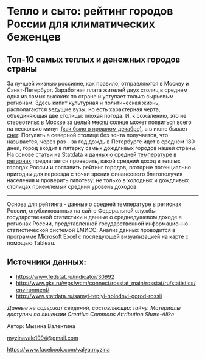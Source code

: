 # Тепло и сыто: рейтинг городов России для климатических беженцев 
## Топ-10 самых теплых и денежных городов страны

   За лучшей жизнью россияне, как правило, отправляются в Москву и Санкт-Петербург. Заработная плата жителей двух столиц в среднем одна из самых высоких по стране и уступает только сырьевым регионам. Здесь кипит культурная и политическая жизнь, располагаются ведущие вузы, но есть характерная черта, объединяющая две столицы: плохая погода. И, к сожалению, это не стереотипы: в Москве за целый месяц солнце может появиться всего на несколько минут [(как было в прошлом декабре)](https://www.the-village.ru/village/city/news-city/298220-msk-temnota), а в июне бывает [снег](https://weekend.rambler.ru/crazy-world/37047243-iyunskiy-sneg-v-moskve-shokiroval-internet/?updated). Погулять в северной столице без зонта получается, что называется, через раз - за год дождь в Петербурге идет в среднем 180 дней, город входит в пятерку самых дождливых городов нашей страны. На основе [статьи](http://www.statdata.ru/samyi-teplyi-holodnyi-gorod-rossii) на Statdata и [данных о средней температуре в регионах](https://hubofdata.ru/dataset/averagetemperature2017) предлагается проверить, какой средний доход в теплых городах России и составить рейтинг городов, rкоторые потенциально пригодны для переезда с точки зрения финансового благополучия населения и проверить гипотезу: не только в холодных и дождливых столицах приемлемый средний уровень доходов.
 
   
   -----------------------
   
   Основа для рейтинга -  данные о средней температуре в регионах России, опубликованных на сайте  Федеральной службы государственной статистики и данные о среднедушевом доходе в регионах России, представленной государственной информационно-статистической системой ЕМИСС. Анализ данных проводится в программе Microsoft Excel с последующей визуализацией на карте с помощью Tableau.
## Источники данных:
* https://www.fedstat.ru/indicator/30992
* http://www.gks.ru/wps/wcm/connect/rosstat_main/rosstat/ru/statistics/environment/
* http://www.statdata.ru/samyi-teplyi-holodnyi-gorod-rossii

*Данные не содержат сведений, составляющих тайну. Материалы доступны по лицензии Creative Commons Attribution Share-Alike*


Автор: Мызина Валентина

myzinavale1994@gmail.com

https://www.facebook.com/valya.myzina

